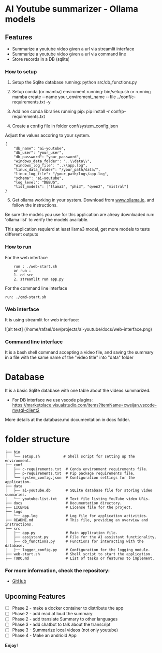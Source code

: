 # AI Youtube summarizer - Ollama models

## Features

* Summarize a youtube video given a url via streamlit interface
* Summarize a youtube video given a url via command line
* Store records in a DB (sqlite)

### How to setup

1. Setup the Sqlite database running: 
        python src/db_functions.py

2. Setup conda (or mamba) enviroment running: bin/setup.sh 
        or running 
        mamba create --name your_enviroment_name --file ../conf/c-requirements.txt -y

3. Add non conda libraries running pip: 
        pip install -r conf/p-requirements.txt

4. Create a config file in folder conf/system_config.json

Adjust the values accoring to your system.
```
{
    "db_name": "ai-youtube",
    "db_user": "your_user",
    "db_password": "your_password",
    "windows_data_folder": "..\\data\\",
    "windows_log_file": "..\\app.log",
    "linux_data_folder": "/your_path/data/",
    "linux_log_file": "/your_path/logs/app.log",
    "schema": "ai-youtube",
    "log_level": "DEBUG",
    "list_models": ["llama3", "phi3", "qwen2", "mistral"]
}
```

5. Get ollama working in your system. Download from www.ollama.io, and follow the instructions.

Be sure the models you use for this application are alreay downloaded run: 'ollama list' to verify the models available.

This application requierd at least llama3 model, get more models to tests different outputs


### How to run

For the web interface
```
    run : ./web-start.sh 
    or run : 
    1. cd src
    2. streamlit run app.py
```

For the command line interface
```
run: ./cmd-start.sh
```

### Web interface
It is using streamlit for web interface:

![alt text] (/home/rafael/dev/projects/ai-youtube/docs/web-interface.png)


### Command line interface
It is a bash shell command accepting a video file, and saving the summary 
in a file with the same name of the "video title" into "data" folder

# Database
It is a basic Sqlite database with one table about the videos summarized.

- For DB interface we use vscode plugins: 
https://marketplace.visualstudio.com/items?itemName=cweijan.vscode-mysql-client2

More details at the database.md documentation in docs folder.

# folder structure
```
├── bin
│   └── setup.sh           # Shell script for setting up the environment.
├── conf
│   ├── c-requirements.txt  # Conda environment requirements file.
│   ├── p-requirements.txt  # Pip package requirements file.
│   └── system_config.json  # Configuration settings for the application.
├── data
│   ├── ai-youtube.db       # SQLite database file for storing video summaries.
│   └── youtube-list.txt    # Text file listing YouTube video URLs.
├── docs                    # Documentation directory.
├── LICENSE                 # License file for the project.
├── logs
│   └── app.log             # Log file for application activities.
├── README.md               # This file, providing an overview and instructions.
├── src
│   ├── app.py              # Main application file.
│   ├── assistant.py        # File for the AI assistant functionality.
│   ├── db_functions.py     # Functions for interacting with the database.
│   ├── logger_config.py    # Configuration for the logging module.
├── web-start.sh            # Shell script to start the application.
├── TODO.md                 # List of tasks or features to implement.
```

### For more information, check the repository:

* [GitHub](https://github.com/rafael1856/ai-youtube)

## Upcoming Features

- [ ] Phase 2 - make a docker container to distribute the app  
- [ ] Phase 2 - add read at loud the summary  
- [ ] Phase 2 - add translate Summary to other languages  
- [ ] Phase 3 - add chatbot to talk about the transcript  
- [ ] Phase 3 - Summarize local videos (not only youtube)  
- [ ] Phase 4 - Make an andrioid App  

**Enjoy!**